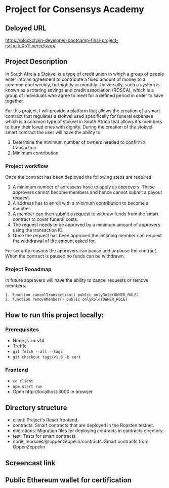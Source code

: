 # Project for Consensys Academy

## Deloyed URL
https://blockchain-developer-bootcamp-final-project-jschulte0511.vercel.app/

## Project Description

In South Afrcia a Stokvel is a type of credit union in which a group of people enter into an agreement to contribute a fixed amount of money to a common pool weekly, fortnightly or monthly. Universally, such a system is known as a rotating savings and credit association (ROSCA), which is a group of individuals who agree to meet for a defined period in order to save together. 

For this project, I will provide a platform that allows the creation of a smart contract that regulates a stokvel used specifically for funeral expenses which is a common type of stokvel in South Africa that allows it's members to bury their loved ones with dignity. During the creation of the stokvel smart contract the user will have the ability to 

1. Determine the minimum number of owners needed to confirm a transaction
2. Minimum contribution

### Project workflow

Once the contract has been deployed the following steps are required

1. A minimum number of adressess have to apply as approvers. These approvers cannot become members and hence cannot submit a payout request.
2. A address has to enroll with a minimum contribution to become a member.
3. A member can then submit a request to withraw funds from the smart contract to cover funeral costs.
4. The request needs to be approved by a minimum amount of approvers using the transaction ID.
5. Once the request has been approved the initiating member can request the withdrawal of the amount asked for.

For security reasons the approvers can pause and unpause the contract. When the contract is paused no funds can be withdrawn.

### Project Rooadmap

In future approvers will have the ability to cancel requests or remove members.

    1. function cancelTransaction() public onlyRole(OWNER_ROLE)
    2. function removeMember() public onlyRole(OWNER_ROLE)

## How to run this project locally:

### Prerequisites

- Node.js >= v14
- Truffle
- `git fetch --all --tags`
- `git checkout tags/v1.0 -b cert`

### Frontend

- `cd client`
- `npm start run`
- Open http://localhost:3000 in browser

## Directory structure

- client: Project's React frontend.
- contracts: Smart contracts that are deployed in the Ropsten testnet.
- migrations: Migration files for deploying contracts in contracts directory.
- test: Tests for smart contracts.
- node_modules/@oppenzeppelin/contracts: Smart contracts from OppenZeppelin

## Screencast link

## Public Ethereum wallet for certification